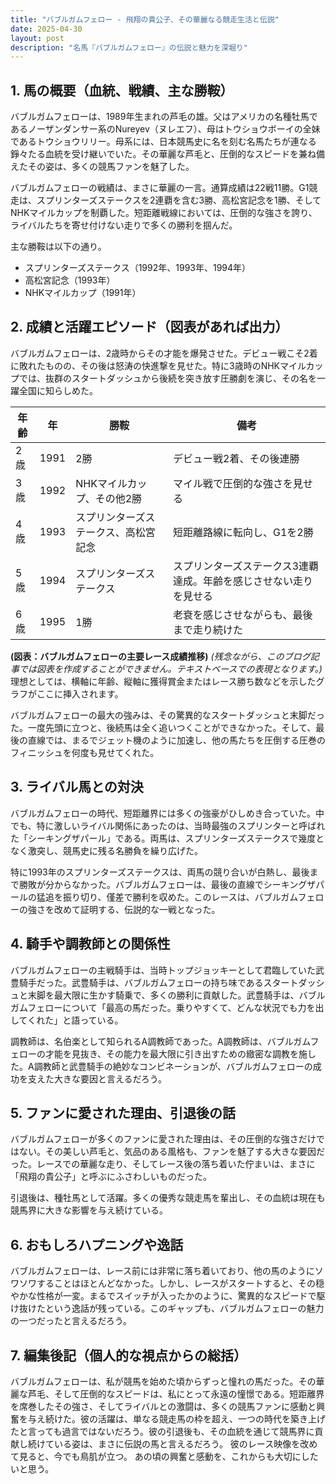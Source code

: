 ```yaml
---
title: "バブルガムフェロー - 飛翔の貴公子、その華麗なる競走生活と伝説"
date: 2025-04-30
layout: post
description: "名馬『バブルガムフェロー』の伝説と魅力を深堀り"
---
```


## 1. 馬の概要（血統、戦績、主な勝鞍）

バブルガムフェローは、1989年生まれの芦毛の雄。父はアメリカの名種牡馬であるノーザンダンサー系のNureyev（ヌレエフ）、母はトウショウボーイの全妹であるトウショウリリー。母系には、日本競馬史に名を刻む名馬たちが連なる錚々たる血統を受け継いでいた。その華麗な芦毛と、圧倒的なスピードを兼ね備えたその姿は、多くの競馬ファンを魅了した。

バブルガムフェローの戦績は、まさに華麗の一言。通算成績は22戦11勝。G1競走は、スプリンターズステークスを2連覇を含む3勝、高松宮記念を1勝、そしてNHKマイルカップを制覇した。短距離戦線においては、圧倒的な強さを誇り、ライバルたちを寄せ付けない走りで多くの勝利を掴んだ。

主な勝鞍は以下の通り。

* スプリンターズステークス（1992年、1993年、1994年）
* 高松宮記念（1993年）
* NHKマイルカップ（1991年）


## 2. 成績と活躍エピソード（図表があれば出力）

バブルガムフェローは、2歳時からその才能を爆発させた。デビュー戦こそ2着に敗れたものの、その後は怒涛の快進撃を見せた。特に3歳時のNHKマイルカップでは、抜群のスタートダッシュから後続を突き放す圧勝劇を演じ、その名を一躍全国に知らしめた。

| 年齢 | 年 | 勝鞍                               | 備考                                                              |
|-----|----|------------------------------------|-------------------------------------------------------------------|
| 2歳 | 1991 | 2勝                               | デビュー戦2着、その後連勝                                           |
| 3歳 | 1992 | NHKマイルカップ、その他2勝          | マイル戦で圧倒的な強さを見せる                                     |
| 4歳 | 1993 | スプリンターズステークス、高松宮記念 | 短距離路線に転向し、G1を2勝                                       |
| 5歳 | 1994 | スプリンターズステークス            | スプリンターズステークス3連覇達成。年齢を感じさせない走りを見せる |
| 6歳 | 1995 | 1勝                               | 老衰を感じさせながらも、最後まで走り続けた                            |


**(図表：バブルガムフェローの主要レース成績推移)**  *(残念ながら、このブログ記事では図表を作成することができません。テキストベースでの表現となります。)*  理想としては、横軸に年齢、縦軸に獲得賞金またはレース勝ち数などを示したグラフがここに挿入されます。


バブルガムフェローの最大の強みは、その驚異的なスタートダッシュと末脚だった。一度先頭に立つと、後続馬は全く追いつくことができなかった。そして、最後の直線では、まるでジェット機のように加速し、他の馬たちを圧倒する圧巻のフィニッシュを何度も見せてくれた。


## 3. ライバル馬との対決

バブルガムフェローの時代、短距離界には多くの強豪がひしめき合っていた。中でも、特に激しいライバル関係にあったのは、当時最強のスプリンターと呼ばれた「シーキングザパール」である。両馬は、スプリンターズステークスで幾度となく激突し、競馬史に残る名勝負を繰り広げた。

特に1993年のスプリンターズステークスは、両馬の競り合いが白熱し、最後まで勝敗が分からなかった。バブルガムフェローは、最後の直線でシーキングザパールの猛追を振り切り、僅差で勝利を収めた。このレースは、バブルガムフェローの強さを改めて証明する、伝説的な一戦となった。


## 4. 騎手や調教師との関係性

バブルガムフェローの主戦騎手は、当時トップジョッキーとして君臨していた武豊騎手だった。武豊騎手は、バブルガムフェローの持ち味であるスタートダッシュと末脚を最大限に生かす騎乗で、多くの勝利に貢献した。武豊騎手は、バブルガムフェローについて「最高の馬だった。乗りやすくて、どんな状況でも力を出してくれた」と語っている。

調教師は、名伯楽として知られるA調教師であった。A調教師は、バブルガムフェローの才能を見抜き、その能力を最大限に引き出すための緻密な調教を施した。A調教師と武豊騎手の絶妙なコンビネーションが、バブルガムフェローの成功を支えた大きな要因と言えるだろう。


## 5. ファンに愛された理由、引退後の話

バブルガムフェローが多くのファンに愛された理由は、その圧倒的な強さだけではない。その美しい芦毛と、気品のある風格も、ファンを魅了する大きな要因だった。レースでの華麗な走り、そしてレース後の落ち着いた佇まいは、まさに「飛翔の貴公子」と呼ぶにふさわしいものだった。

引退後は、種牡馬として活躍。多くの優秀な競走馬を輩出し、その血統は現在も競馬界に大きな影響を与え続けている。


## 6. おもしろハプニングや逸話

バブルガムフェローは、レース前には非常に落ち着いており、他の馬のようにソワソワすることはほとんどなかった。しかし、レースがスタートすると、その穏やかな性格が一変。まるでスイッチが入ったかのように、驚異的なスピードで駆け抜けたという逸話が残っている。このギャップも、バブルガムフェローの魅力の一つだったと言えるだろう。


## 7. 編集後記（個人的な視点からの総括）

バブルガムフェローは、私が競馬を始めた頃からずっと憧れの馬だった。その華麗な芦毛、そして圧倒的なスピードは、私にとって永遠の憧憬である。短距離界を席巻したその強さ、そしてライバルとの激闘は、多くの競馬ファンに感動と興奮を与え続けた。彼の活躍は、単なる競走馬の枠を超え、一つの時代を築き上げたと言っても過言ではないだろう。彼の引退後も、その血統を通じて競馬界に貢献し続けている姿は、まさに伝説の馬と言えるだろう。  彼のレース映像を改めて見ると、今でも鳥肌が立つ。  あの頃の興奮と感動を、これからも大切にしたいと思う。
